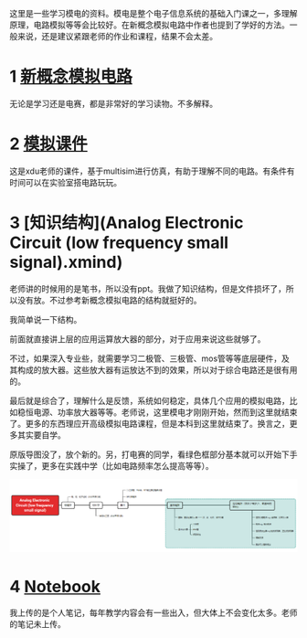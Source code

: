 这里是一些学习模电的资料。模电是整个电子信息系统的基础入门课之一，多理解原理，电路模拟等等会比较好。在新概念模拟电路中作者也提到了学好的方法。一般来说，还是建议紧跟老师的作业和课程，结果不会太差。



# 1 [新概念模拟电路](新概念modian.zip)

无论是学习还是电赛，都是非常好的学习读物。不多解释。



# 2 [模拟课件](模电仿真课件(西电专用)/)

这是xdu老师的课件，基于multisim进行仿真，有助于理解不同的电路。有条件有时间可以在实验室搭电路玩玩。



# 3 [知识结构](Analog Electronic Circuit (low frequency small signal).xmind)

老师讲的时候用的是笔书，所以没有ppt。我做了知识结构，但是文件损坏了，所以没有放。不过参考新概念模拟电路的结构就挺好的。



我简单说一下结构。

前面就直接讲上层的应用运算放大器的部分，对于应用来说这些就够了。

不过，如果深入专业些，就需要学习二极管、三极管、mos管等等底层硬件，及其构成的放大器。这些放大器有运放达不到的效果，所以对于综合电路还是很有用的。

最后就是综合了，理解什么是反馈，系统如何稳定，具体几个应用的模拟电路，比如稳恒电源、功率放大器等等。老师说，这里模电才刚刚开始，然而到这里就结束了。更多的东西理应开高级模拟电路课程，但是本科到这里就结束了。换言之，更多其实要自学。



原版导图没了，放个新的。另，打电赛的同学，看绿色框部分基本就可以开始下手实操了，更多在实践中学（比如电路频率怎么提高等等）。

![image-20220907162902532](README.assets/image-20220907162902532.png)

# 4 [Notebook](Notebook.pdf)

我上传的是个人笔记，每年教学内容会有一些出入，但大体上不会变化太多。老师的笔记未上传。
